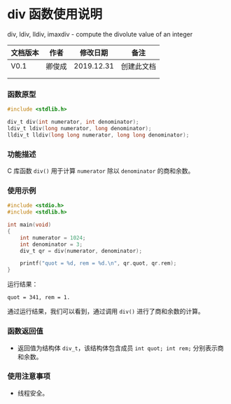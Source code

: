 # div 函数使用说明

div, ldiv, lldiv, imaxdiv - compute the divolute value of an integer



| **文档版本** | **作者** | **修改日期** | **备注**   |
| ------------ | -------- | ------------ | ---------- |
| V0.1         | 卿俊成   | 2019.12.31   | 创建此文档 |
|              |          |              |            |
|              |          |              |            |







### **函数原型**

```c
#include <stdlib.h>

div_t div(int numerator, int denominator);
ldiv_t ldiv(long numerator, long denominator);
lldiv_t lldiv(long long numerator, long long denominator);
```



### **功能描述**

C 库函数 `div()` 用于计算 `numerator` 除以 `denominator` 的商和余数。





### **使用示例**

```c
#include <stdio.h>
#include <stdlib.h>

int main(void)
{
    int numerator = 1024;
    int denominator = 3;
    div_t qr = div(numerator, denominator);

    printf("quot = %d, rem = %d.\n", qr.quot, qr.rem);
}
```

运行结果：

```
quot = 341, rem = 1.
```

通过运行结果，我们可以看到，通过调用 `div()` 进行了商和余数的计算。



### **函数返回值**

- 返回值为结构体 `div_t`，该结构体包含成员 `int quot; int rem;` 分别表示商和余数。







### **使用注意事项**

- 线程安全。

